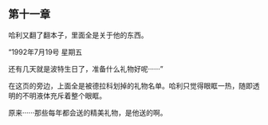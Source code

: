 ## 第十一章

哈利又翻了翻本子，里面全是关于他的东西。

“1992年7月19号    星期五

还有几天就是波特生日了，准备什么礼物好呢······”

在这页的旁边，上面全是被德拉科划掉的礼物名单。哈利只觉得眼眶一热，随即透明的不明液体充斥着整个眼眶。

原来······那些每年都会送的精美礼物，是他送的啊。